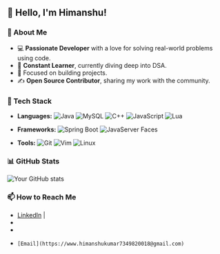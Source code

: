 ## 👋 Hello, I'm Himanshu!

### 🚀 About Me
- 💻 **Passionate Developer** with a love for solving real-world problems using code.
- 🌱 **Constant Learner**, currently diving deep into DSA.
- 🎯 Focused on building projects.
- ✍️ **Open Source Contributor**, sharing my work with the community.

### 🔧 Tech Stack
- **Languages:** ![Java](https://img.shields.io/badge/Java-ED8B00?style=for-the-badge&logo=java&logoColor=white) ![MySQL](https://img.shields.io/badge/MySQL-4479A1?style=for-the-badge&logo=mysql&logoColor=white) ![C++](https://img.shields.io/badge/C%2B%2B-00599C?style=for-the-badge&logo=c%2B%2B&logoColor=white) ![JavaScript](https://img.shields.io/badge/JavaScript-F7DF1E?style=for-the-badge&logo=javascript&logoColor=black) ![Lua](https://img.shields.io/badge/Lua-2C2D72?style=for-the-badge&logo=lua&logoColor=white)



- **Frameworks:** ![Spring Boot](https://img.shields.io/badge/Spring%20Boot-6DB33F?style=for-the-badge&logo=spring-boot&logoColor=white)  ![JavaServer Faces](https://img.shields.io/badge/JavaServer_Faces-2E6DA4?style=for-the-badge&logo=java&logoColor=white)

- **Tools:**  ![Git](https://img.shields.io/badge/Git-F05032?style=for-the-badge&logo=git&logoColor=white)
  ![Vim](https://img.shields.io/badge/Vim-019733?style=for-the-badge&logo=vim&logoColor=white) ![Linux](https://img.shields.io/badge/Linux-009639?style=for-the-badge&logo=linux&logoColor=white&labelColor=black)




### 📊 GitHub Stats
![Your GitHub stats](https://github-readme-stats.vercel.app/api?username=Himanshu&show_icons=true&theme=radical)



### 📫 How to Reach Me
- [LinkedIn](https://www.linkedin.com/in/himanshu-kumar-4522b2297/) |
-
-
-     [Email](https://www.himanshukumar7349820018@gmail.com)
